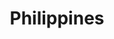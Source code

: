 ---
title: Philippines
thumbnail:
  url: https://dimstowp01.blob.core.windows.net/img/philippines/philippines-cov.jpg
---